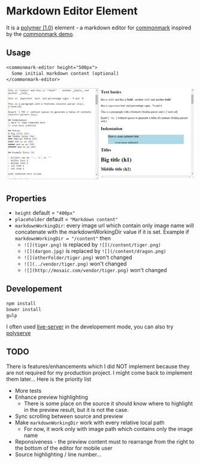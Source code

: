 # Markdown Editor Element

It is a [polymer (1.0)](https://www.polymer-project.org/1.0/) element - a markdown editor for [commonmark](http://commonmark.org/) inspired by the [commonmark demo](http://spec.commonmark.org/dingus). 

## Usage

    <commonmark-editor height="500px">
      Some initial markdown content (optional)
    </commonmark-editor>
    
![screenshoot](/demo/screenshoot.png)

## Properties
	 
* `height` default = `"400px"` 
* `placeholder` default = `"Markdown content"`
* `markdownWorkingDir`: every image url which contain only image name will concatenate with the markdownWorkingDir value if it is set. Example if `markdownWorkingDir = "/content"` then
	*  `![](tiger.png)` is replaced by `![](/content/tiger.png)`
	*  `![](dargon.jpg)` is replaced by `![](/content/dragon.png)`
	*  `![](otherFolder/tiger.png)` won't changed
	*  `![](../vendor/tiger.png)` won't changed
	*  `![](http://mosaic.com/vendor/tiger.png)` won't changed
	
## Developement

	npm install
	bower install
	gulp

I often used [live-server](https://www.npmjs.com/package/live-server) in the developement mode, you can also try [polyserve](https://github.com/PolymerLabs/polyserve) 	
	
## TODO
	 
There is features/enhancements which I did NOT implement because they are not required for my production project. I might come back to implement them later... Here is the priority list
 
* More tests
* Enhance preview highlighting
	* There is some place on the source it should know where to highlight in the preview result, but it is not the case.
* Sync scrolling between source and preview
* Make `markdownWorkingDir` work with every relative local path
 	* For now, it work only with image path which contains only the image name
* Reponsiveness - the preview content must to rearrange from the right to the bottom of the editor for mobile user
* Source highlighting / line number...
